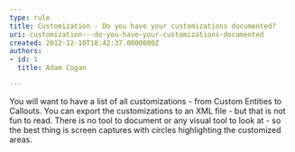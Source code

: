 ```yaml
---
type: rule
title: Customization - Do you have your customizations documented?
uri: customization---do-you-have-your-customizations-documented
created: 2012-12-10T18:42:37.0000000Z
authors:
- id: 1
  title: Adam Cogan

---
```


 
You will want to have a list of all customizations - from Custom Entities to Callouts.           You can export the customizations to an XML file - but that is not fun to read.           There is no tool to document or any visual tool to look at - so the best thing is           screen captures with circles highlighting the customized areas.
 
